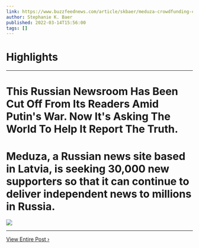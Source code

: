 ```yaml
---
link: https://www.buzzfeednews.com/article/skbaer/meduza-crowdfunding-campaign-russia-war-ukraine
author: Stephanie K. Baer
published: 2022-03-14T15:56:00
tags: []
---
```

# Highlights


---
# This Russian Newsroom Has Been Cut Off From Its Readers Amid Putin's War. Now It's Asking The World To Help It Report The Truth.
# Meduza, a Russian news site based in Latvia, is seeking 30,000 new supporters so that it can continue to deliver independent news to millions in Russia.

![](https://img.buzzfeed.com/buzzfeed-static/static/2022-03/11/22/tmp/dd92b7a0b770/tmp-name-2-2649-1647037921-0_dblbig.jpg)

---

[View Entire Post ›](https://www.buzzfeednews.com/article/skbaer/meduza-crowdfunding-campaign-russia-war-ukraine)